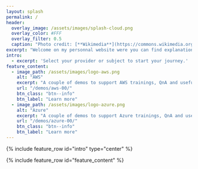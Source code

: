 ```yaml
---
layout: splash
permalink: /
header:
  overlay_image: /assets/images/splash-cloud.png
  overlay_color: #FFF
  overlay_filter: 0.5
  caption: "Photo credit: [**Wikimedia**](https://commons.wikimedia.org/wiki/File:Between-two-cloud-layers.jpg)"
excerpt: "Welcome on my personnal website were you can find explanation on the demos I use during my trainings, usefull links, question and answers."
intro: 
  - excerpt: 'Select your provider or subject to start your journey.'
feature_content:
  - image_path: /assets/images/logo-aws.png
    alt: "AWS"
    excerpt: "A couple of demos to support AWS trainings, QnA and usefull links."
    url: "/demos/aws-00/"
    btn_class: "btn--info"
    btn_label: "Learn more"
  - image_path: /assets/images/logo-azure.png
    alt: "Azure"
    excerpt: "A couple of demos to support Azure trainings, QnA and usefull links."
    url: "/demos/azure-00/"
    btn_class: "btn--info"
    btn_label: "Learn more"  
---
```

{% include feature_row id="intro" type="center" %}

{% include feature_row id="feature_content" %}